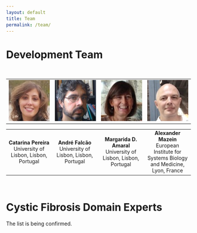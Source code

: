 ```yaml
---
layout: default
title: Team
permalink: /team/
---
```


# Development Team
 
<br />
<table>
    <tr>
      <td style="width: 220px;" align="center"><img src="/images/team/CatarinaPereira.jpg" width="120"/></td>
      <td style="width: 220px;" align="center"><img src="/images/team/AndreFalcao.jpg" width="120"/></td>
      <td style="width: 220px;" align="center"><img src="/images/team/MargaridaDAmaral.jpg" width="120"/></td>
      <td style="width: 220px;" align="center"><img src="/images/team/AlexanderMazein.jpg" width="120"/></td>
    </tr>
</table>
<table>
    <tr>
      <td style="width: 220px;" align="center"><strong>Catarina Pereira</strong><br />University of Lisbon, Lisbon, Portugal</td>
      <td style="width: 220px;" align="center"><strong>André Falcão</strong><br />University of Lisbon, Lisbon, Portugal</td>
      <td style="width: 220px;" align="center"><strong>Margarida D. Amaral</strong><br />University of Lisbon, Lisbon, Portugal</td>
      <td style="width: 220px;" align="center"><strong>Alexander Mazein</strong><br />European Institute for Systems Biology and Medicine, Lyon, France</td>
    </tr>
</table>

<br />

# Cystic Fibrosis Domain Experts

The list is being confirmed.


